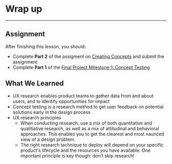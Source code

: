 # Wrap up
----

## Assignment

After finishing this lesson, you should:
- Complete **Part 2** of the assigment on [Creating Concepts](/assignment-concept-tests.html) and submit the assignment
- Complete **Part 1** of the [Final Project Milestone 1: Concept Testing](/concept-testing.html)


## What We Learned

- UX research enables product teams to gather data from and about users, and to identify opportunities for impact
- Concept testing is a research method to get user feedback on potential solutions early in the design process
- UX research principles
  - When conducting research, use a mix of both quantitative and qualitiative research, as well as a mix of attitudinal and behavioral approaches. This enables you to get the clearest and most naunced view of a design problem.
  - The right research technique to deploy will depend on your specific product's lifecycle and the resources you have available. One important principle is key though: don't skip research!

  


